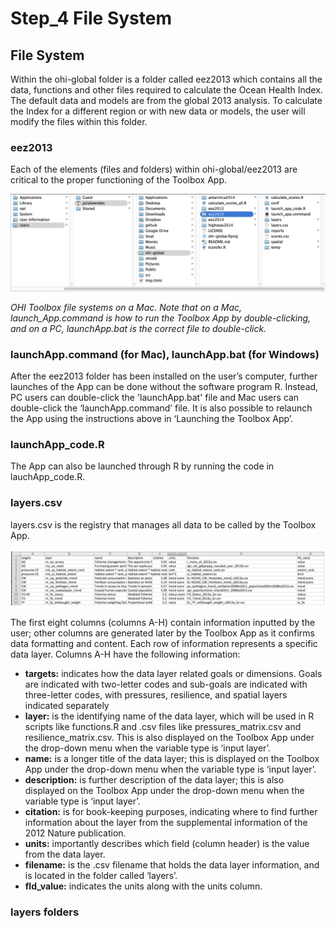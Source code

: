 # Step_4 File System



## File System
Within the ohi-global folder is a folder called eez2013 which contains all the data, functions and other files required to calculate the Ocean Health Index. The default data and models are from the global 2013 analysis. To calculate the Index for a different region or with new data or models, the user will modify the files within this folder.

### eez2013
Each of the elements (files and folders) within ohi-global/eez2013 are critical to the proper functioning of the Toolbox App.

![alt text](Toolbox10.png)

*OHI Toolbox file systems on a Mac. Note that on a Mac, launch_App.command is how to run the Toolbox App by double-clicking, and on a PC, launchApp.bat is the correct file to double-click.*

### launchApp.command (for Mac), launchApp.bat (for Windows)
After the eez2013 folder has been installed on the user’s computer, further launches of the App can be done without the software program R. Instead, PC users can double-click the 'launchApp.bat' file and Mac users can double-click the ‘launchApp.command’ file.  It is also possible to relaunch the App using the instructions above in ‘Launching the Toolbox App’.

### launchApp_code.R
The App can also be launched through R by running the code in lauchApp_code.R. 

### layers.csv
layers.csv is the registry that manages all data to be called by the Toolbox App. 

![alt text](Toolbox11.png)

The first eight columns (columns A-H) contain information inputted by the user; other columns are generated later by the Toolbox App as it confirms data formatting and content. Each row of information represents a specific data layer. Columns A-H have the following information:

 + **targets:** indicates how the data layer related goals or dimensions. Goals are indicated with two-letter codes and sub-goals are indicated with three-letter codes, with pressures, resilience, and spatial layers indicated separately
 + **layer:** is the identifying name of the data layer, which will be used in R scripts like functions.R and .csv files like pressures_matrix.csv and resilience_matrix.csv. This is also displayed on the Toolbox App under the drop-down menu when the variable type is ‘input layer’.
 + **name:** is a longer title of the data layer; this is displayed on the Toolbox App under the drop-down menu when the variable type is ‘input layer’.
 + **description:** is further description of the data layer; this is also displayed on the Toolbox App under the drop-down menu when the variable type is ‘input layer’.
 + **citation:** is for book-keeping purposes, indicating where to find further information about the layer from the supplemental information of the 2012 Nature publication.
 + **units:** importantly describes which field (column header) is the value from the data layer.
 + **filename:** is the .csv filename that holds the data layer information, and is located in the folder called ‘layers’.
 + **fld_value:** indicates the units along with the units column.
 
### layers folders
